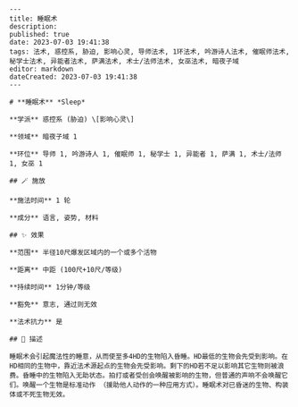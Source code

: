 
    ---
    title: 睡眠术
    description: 
    published: true
    date: 2023-07-03 19:41:38
    tags: 法术, 惑控系, 胁迫, 影响心灵, 导师法术, 1环法术, 吟游诗人法术, 催眠师法术, 秘学士法术, 异能者法术, 萨满法术, 术士/法师法术, 女巫法术, 暗夜子域
    editor: markdown
    dateCreated: 2023-07-03 19:41:38
    ---

    # **睡眠术** *Sleep*

    **学派** 惑控系 (胁迫) \[影响心灵\] 

    **领域** 暗夜子域 1

    **环位** 导师 1, 吟游诗人 1, 催眠师 1, 秘学士 1, 异能者 1, 萨满 1, 术士/法师 1, 女巫 1

    ## 🪄 施放

    **施法时间** 1 轮

    **成分** 语言, 姿势, 材料

    ## ✨ 效果  

    **范围** 半径10尺爆发区域内的一个或多个活物

    **距离** 中距 (100尺+10尺/等级)  

    **持续时间** 1分钟/等级 

    **豁免** 意志, 通过则无效

    **法术抗力** 是

    ## 📖 描述

    睡眠术会引起魔法性的睡意，从而使至多4HD的生物陷入昏睡。HD最低的生物会先受到影响。在HD相同的生物中，靠近法术源起点的生物会先受影响。剩下的HD若不足以影响其它生物则被浪费。昏睡中的生物陷入无助状态。拍打或者受创会唤醒被影响的生物，但普通的声响不会唤醒它们。唤醒一个生物是标准动作 （援助他人动作的一种应用方式）。睡眠术对已昏迷的生物、构装体或不死生物无效。
    